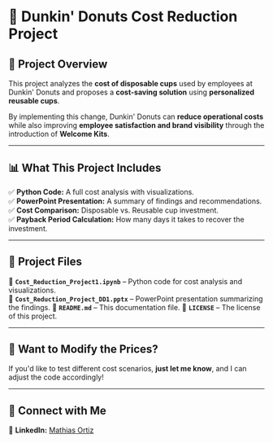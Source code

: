 # 🍩 Dunkin' Donuts Cost Reduction Project  

## 📌 Project Overview  
This project analyzes the **cost of disposable cups** used by employees at Dunkin' Donuts and proposes a **cost-saving solution** using **personalized reusable cups**.  

By implementing this change, Dunkin' Donuts can **reduce operational costs** while also improving **employee satisfaction and brand visibility** through the introduction of **Welcome Kits**.  

---

## 📊 What This Project Includes  
✅ **Python Code:** A full cost analysis with visualizations.  
✅ **PowerPoint Presentation:** A summary of findings and recommendations.  
✅ **Cost Comparison:** Disposable vs. Reusable cup investment.  
✅ **Payback Period Calculation:** How many days it takes to recover the investment.  

---

## 📎 Project Files  
📂 **`Cost_Reduction_Project1.ipynb`** – Python code for cost analysis and visualizations.  
📂 **`Cost_Reduction_Project_DD1.pptx`** – PowerPoint presentation summarizing the findings.
📂 **`README.md`** – This documentation file. 
📂 **`LICENSE`** – The license of this project.

---

## 📢 Want to Modify the Prices?  
If you'd like to test different cost scenarios, **just let me know**, and I can adjust the code accordingly!  

---

## 🔗 Connect with Me  
📌 **LinkedIn:** [Mathias Ortiz](https://www.linkedin.com/in/mathiasortiz/)  
